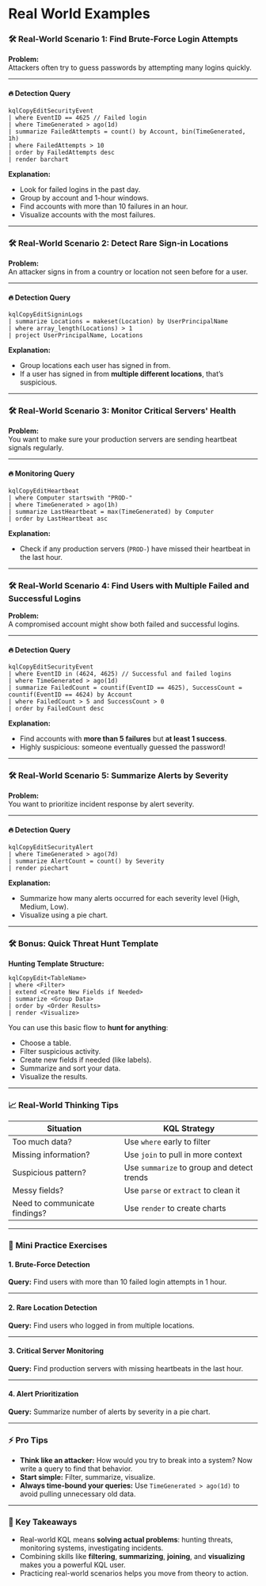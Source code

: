 # Real World Examples

### 🛠️ Real-World Scenario 1: Find Brute-Force Login Attempts

**Problem:**\
Attackers often try to guess passwords by attempting many logins quickly.

***

#### 🔥 Detection Query

```kql
kqlCopyEditSecurityEvent
| where EventID == 4625 // Failed login
| where TimeGenerated > ago(1d)
| summarize FailedAttempts = count() by Account, bin(TimeGenerated, 1h)
| where FailedAttempts > 10
| order by FailedAttempts desc
| render barchart
```

**Explanation:**

* Look for failed logins in the past day.
* Group by account and 1-hour windows.
* Find accounts with more than 10 failures in an hour.
* Visualize accounts with the most failures.

***

### 🛠️ Real-World Scenario 2: Detect Rare Sign-in Locations

**Problem:**\
An attacker signs in from a country or location not seen before for a user.

***

#### 🔥 Detection Query

```kql
kqlCopyEditSigninLogs
| summarize Locations = makeset(Location) by UserPrincipalName
| where array_length(Locations) > 1
| project UserPrincipalName, Locations
```

**Explanation:**

* Group locations each user has signed in from.
* If a user has signed in from **multiple different locations**, that’s suspicious.

***

### 🛠️ Real-World Scenario 3: Monitor Critical Servers' Health

**Problem:**\
You want to make sure your production servers are sending heartbeat signals regularly.

***

#### 🔥 Monitoring Query

```kql
kqlCopyEditHeartbeat
| where Computer startswith "PROD-"
| where TimeGenerated > ago(1h)
| summarize LastHeartbeat = max(TimeGenerated) by Computer
| order by LastHeartbeat asc
```

**Explanation:**

* Check if any production servers (`PROD-`) have missed their heartbeat in the last hour.

***

### 🛠️ Real-World Scenario 4: Find Users with Multiple Failed and Successful Logins

**Problem:**\
A compromised account might show both failed and successful logins.

***

#### 🔥 Detection Query

```kql
kqlCopyEditSecurityEvent
| where EventID in (4624, 4625) // Successful and failed logins
| where TimeGenerated > ago(1d)
| summarize FailedCount = countif(EventID == 4625), SuccessCount = countif(EventID == 4624) by Account
| where FailedCount > 5 and SuccessCount > 0
| order by FailedCount desc
```

**Explanation:**

* Find accounts with **more than 5 failures** but **at least 1 success**.
* Highly suspicious: someone eventually guessed the password!

***

### 🛠️ Real-World Scenario 5: Summarize Alerts by Severity

**Problem:**\
You want to prioritize incident response by alert severity.

***

#### 🔥 Detection Query

```kql
kqlCopyEditSecurityAlert
| where TimeGenerated > ago(7d)
| summarize AlertCount = count() by Severity
| render piechart
```

**Explanation:**

* Summarize how many alerts occurred for each severity level (High, Medium, Low).
* Visualize using a pie chart.

***

### 🛠️ Bonus: Quick Threat Hunt Template

**Hunting Template Structure:**

```kql
kqlCopyEdit<TableName>
| where <Filter> 
| extend <Create New Fields if Needed>
| summarize <Group Data>
| order by <Order Results>
| render <Visualize>
```

You can use this basic flow to **hunt for anything**:

* Choose a table.
* Filter suspicious activity.
* Create new fields if needed (like labels).
* Summarize and sort your data.
* Visualize the results.

***

### 📈 Real-World Thinking Tips

| Situation                     | KQL Strategy                               |
| ----------------------------- | ------------------------------------------ |
| Too much data?                | Use `where` early to filter                |
| Missing information?          | Use `join` to pull in more context         |
| Suspicious pattern?           | Use `summarize` to group and detect trends |
| Messy fields?                 | Use `parse` or `extract` to clean it       |
| Need to communicate findings? | Use `render` to create charts              |

***

### 📝 Mini Practice Exercises

#### 1. Brute-Force Detection

**Query:** Find users with more than 10 failed login attempts in 1 hour.

***

#### 2. Rare Location Detection

**Query:** Find users who logged in from multiple locations.

***

#### 3. Critical Server Monitoring

**Query:** Find production servers with missing heartbeats in the last hour.

***

#### 4. Alert Prioritization

**Query:** Summarize number of alerts by severity in a pie chart.

***

### ⚡ Pro Tips

* **Think like an attacker:** How would you try to break into a system? Now write a query to find that behavior.
* **Start simple:** Filter, summarize, visualize.
* **Always time-bound your queries:** Use `TimeGenerated > ago(1d)` to avoid pulling unnecessary old data.

***

### 📢 Key Takeaways

* Real-world KQL means **solving actual problems**: hunting threats, monitoring systems, investigating incidents.
* Combining skills like **filtering**, **summarizing**, **joining**, and **visualizing** makes you a powerful KQL user.
* Practicing real-world scenarios helps you move from theory to action.
